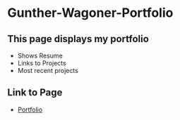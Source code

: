 # Gunther-Wagoner-Portfolio

## This page displays my portfolio
- Shows Resume
- Links to Projects
- Most recent projects


## Link to Page
- [Portfolio](https://gunnysensei.github.io/Gunther-Wagoner-Portfolio/)
